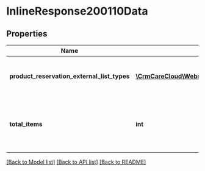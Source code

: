# InlineResponse200110Data

## Properties
Name | Type | Description | Notes
------------ | ------------- | ------------- | -------------
**product_reservation_external_list_types** | [**\CrmCareCloud\Webservice\RestApi\Client\Model\ProductReservationExternalListType[]**](ProductReservationExternalListType.md) | List of the product reservation external list types. | [optional] 
**total_items** | **int** | The number of all found product reservation external list types. | [optional] 

[[Back to Model list]](../../README.md#documentation-for-models) [[Back to API list]](../../README.md#documentation-for-api-endpoints) [[Back to README]](../../README.md)

